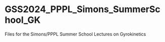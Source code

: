 # GSS2024_PPPL_Simons_SummerSchool_GK
 Files for the Simons/PPPL Summer School Lectures on Gyrokinetics
